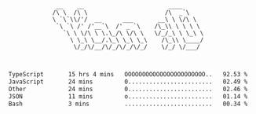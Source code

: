 <div align="center">
<pre><code>
 __    __                        ____      
/\ \  /\ \                      /\  _`\    
\ `\`\\/'/  __      ___       __\ \ \/\ \  
 `\ `\ /' /'__`\  /' _ `\    /\_\\ \ \ \ \ 
   `\ \ \/\ \ \.\_/\ \/\ \   \/_/_\ \ \_\ \
     \ \_\ \__/.\_\ \_\ \_\    /\_\\ \____/
      \/_/\/__/\/_/\/_/\/_/    \/_/ \/___/ 
                                           

</code></pre>

<!--START_SECTION:waka-->

```txt
TypeScript       15 hrs 4 mins   OOOOOOOOOOOOOOOOOOOOOOO..   92.53 %
JavaScript       24 mins         0........................   02.49 %
Other            24 mins         0........................   02.46 %
JSON             11 mins         o........................   01.14 %
Bash             3 mins          .........................   00.34 %
```

<!--END_SECTION:waka-->
